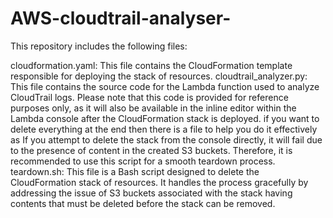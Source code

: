 # AWS-cloudtrail-analyser-
This repository includes the following files:

cloudformation.yaml: This file contains the CloudFormation template responsible for deploying the stack of resources.
cloudtrail_analyzer.py: This file contains the source code for the Lambda function used to analyze CloudTrail logs.
Please note that this code is provided for reference purposes only, as it will also be available in the inline editor within the Lambda console after the CloudFormation stack is deployed.
if you want to delete everything at the end then there is a file to help you do it effectively as If you attempt to delete the stack from the console directly, it will fail due to the presence of content in the created S3 buckets. Therefore, it is recommended to use this script for a smooth teardown process.
teardown.sh: This file is a Bash script designed to delete the CloudFormation stack of resources. It handles the process gracefully by addressing the issue of S3 buckets associated with the stack having contents that must be deleted before the stack can be removed.
